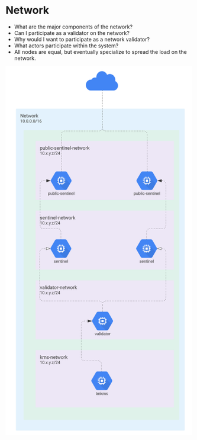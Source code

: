 # Network

* What are the major components of the network?
* Can I participate as a validator on the network?
* Why would I want to participate as a network validator?
* What actors participate within the system?
* All nodes are equal, but eventually specialize to spread the load on the network.

![Example Network Diagram for a validator node](../../../../.gitbook/assets/mediamodifier_cropped_image.png)

